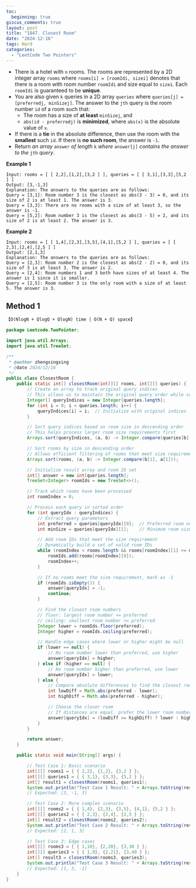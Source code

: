 ```yaml
---
toc:
  beginning: true
giscus_comments: true
layout: post
title: "1847. Closest Room"
date: "2024-12-16"
tags: Hard
categories:
  - "LeetCode Two Pointers"
---
```


- There is a hotel with `n` rooms. The rooms are represented by a 2D integer array `rooms` where `rooms[i] = [roomIdi, sizei]` denotes that there is a room with room number `roomIdi` and size equal to `sizei`. Each `roomIdi` is guaranteed to be **unique**.
- You are also given `k` queries in a 2D array `queries` where `queries[j] = [preferredj, minSizej]`. The answer to the `jth` query is the room number `id` of a room such that:
  - The room has a size of **at least** `minSizej`, and
  - `abs(id - preferredj)` is **minimized**, where `abs(x)` is the absolute value of `x`.
- If there is a **tie** in the absolute difference, then use the room with the **smallest** such `id`. If there is **no such room**, the answer is `-1`.
- Return *an array* `answer` *of length* `k` *where* `answer[j]` *contains the answer to the* `jth` *query*.


**Example 1**

```
Input: rooms = [ [ 2,2],[1,2],[3,2 ] ], queries = [ [ 3,1],[3,3],[5,2 ] ]
Output: [3,-1,3]
Explanation: The answers to the queries are as follows:
Query = [3,1]: Room number 3 is the closest as abs(3 - 3) = 0, and its size of 2 is at least 1. The answer is 3.
Query = [3,3]: There are no rooms with a size of at least 3, so the answer is -1.
Query = [5,2]: Room number 3 is the closest as abs(3 - 5) = 2, and its size of 2 is at least 2. The answer is 3.
```

**Example 2**

```
Input: rooms = [ [ 1,4],[2,3],[3,5],[4,1],[5,2 ] ], queries = [ [ 2,3],[2,4],[2,5 ] ]
Output: [2,1,3]
Explanation: The answers to the queries are as follows:
Query = [2,3]: Room number 2 is the closest as abs(2 - 2) = 0, and its size of 3 is at least 3. The answer is 2.
Query = [2,4]: Room numbers 1 and 3 both have sizes of at least 4. The answer is 1 since it is smaller.
Query = [2,5]: Room number 3 is the only room with a size of at least 5. The answer is 3.
```

## Method 1

```tex
【O(NlogN + QlogQ + QlogN) time | O(N + Q) space】
```

```java
package Leetcode.TwoPointer;

import java.util.Arrays;
import java.util.TreeSet;

/**
 * @author zhengxingxing
 * @date 2024/12/16
 */
public class ClosestRoom {
    public static int[] closestRoom(int[][] rooms, int[][] queries) {
        // Create an array to track original query indices
        // This allows us to maintain the original query order while sorting
        Integer[] queryIndices = new Integer[queries.length];
        for (int i = 0; i < queries.length; i++) {
            queryIndices[i] = i;  // Initialize with original indices
        }

        // Sort query indices based on room size in descending order
        // This helps process larger room size requirements first
        Arrays.sort(queryIndices, (a, b) -> Integer.compare(queries[b][1], queries[a][1]));

        // Sort rooms by size in descending order
        // Allows efficient filtering of rooms that meet size requirements
        Arrays.sort(rooms, (a, b) -> Integer.compare(b[1], a[1]));

        // Initialize result array and room ID set
        int[] answer = new int[queries.length];
        TreeSet<Integer> roomIds = new TreeSet<>();

        // Track which rooms have been processed
        int roomIndex = 0;

        // Process each query in sorted order
        for (int queryIdx : queryIndices) {
            // Extract query parameters
            int preferred = queries[queryIdx][0];  // Preferred room number
            int minSize = queries[queryIdx][1];    // Minimum room size

            // Add room IDs that meet the size requirement
            // Dynamically build a set of valid room IDs
            while (roomIndex < rooms.length && rooms[roomIndex][1] >= minSize) {
                roomIds.add(rooms[roomIndex][0]);
                roomIndex++;
            }

            // If no rooms meet the size requirement, mark as -1
            if (roomIds.isEmpty()) {
                answer[queryIdx] = -1;
                continue;
            }

            // Find the closest room numbers
            // floor: largest room number <= preferred
            // ceiling: smallest room number >= preferred
            Integer lower = roomIds.floor(preferred);
            Integer higher = roomIds.ceiling(preferred);

            // Handle edge cases where lower or higher might be null
            if (lower == null) {
                // No room number lower than preferred, use higher
                answer[queryIdx] = higher;
            } else if (higher == null) {
                // No room number higher than preferred, use lower
                answer[queryIdx] = lower;
            } else {
                // Compare absolute differences to find the closest room
                int lowDiff = Math.abs(preferred - lower);
                int highDiff = Math.abs(preferred - higher);

                // Choose the closer room
                // If distances are equal, prefer the lower room number
                answer[queryIdx] = (lowDiff <= highDiff) ? lower : higher;
            }
        }

        return answer;
    }

    public static void main(String[] args) {

        // Test Case 1: Basic scenario
        int[][] rooms1 = { { 2,2}, {1,2}, {3,2 } };
        int[][] queries1 = { { 3,1}, {3,3}, {5,2 } };
        int[] result1 = closestRoom(rooms1, queries1);
        System.out.println("Test Case 1 Result: " + Arrays.toString(result1));
        // Expected: [3, -1, 3]

        // Test Case 2: More complex scenario
        int[][] rooms2 = { { 1,4}, {2,3}, {3,5}, {4,1}, {5,2 } };
        int[][] queries2 = { { 2,3}, {2,4}, {2,5 } };
        int[] result2 = closestRoom(rooms2, queries2);
        System.out.println("Test Case 2 Result: " + Arrays.toString(result2));
        // Expected: [2, 1, 3]

        // Test Case 3: Edge cases
        int[][] rooms3 = { { 1,10}, {2,20}, {3,30 } };
        int[][] queries3 = { { 1,9}, {2,21}, {3,40 } };
        int[] result3 = closestRoom(rooms3, queries3);
        System.out.println("Test Case 3 Result: " + Arrays.toString(result3));
        // Expected: [1, 3, -1]
    }
}
```
